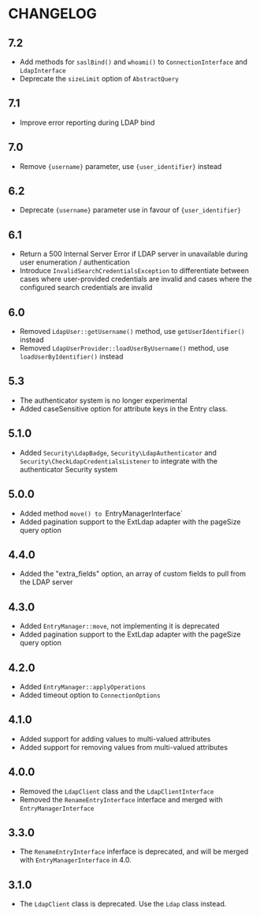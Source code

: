 CHANGELOG
=========

7.2
---

 * Add methods for `saslBind()` and `whoami()` to `ConnectionInterface` and `LdapInterface`
 * Deprecate the `sizeLimit` option of `AbstractQuery`

7.1
---

 * Improve error reporting during LDAP bind

7.0
---

 * Remove `{username}` parameter, use `{user_identifier}` instead

6.2
---

 * Deprecate `{username}` parameter use in favour of `{user_identifier}`

6.1
---

 * Return a 500 Internal Server Error if LDAP server in unavailable during user enumeration / authentication
 * Introduce `InvalidSearchCredentialsException` to differentiate between cases where user-provided credentials are invalid and cases where the configured search credentials are invalid

6.0
---

 * Removed `LdapUser::getUsername()` method, use `getUserIdentifier()` instead
 * Removed `LdapUserProvider::loadUserByUsername()` method, use `loadUserByIdentifier()` instead

5.3
---

 * The authenticator system is no longer experimental
 * Added caseSensitive option for attribute keys in the Entry class.

5.1.0
-----

 * Added `Security\LdapBadge`, `Security\LdapAuthenticator` and `Security\CheckLdapCredentialsListener` to integrate with the authenticator Security system

5.0.0
-----

 * Added method `move() to `EntryManagerInterface`
 * Added pagination support to the ExtLdap adapter with the pageSize query option

4.4.0
-----

 * Added the "extra_fields" option, an array of custom fields to pull from the LDAP server

4.3.0
-----

 * Added `EntryManager::move`, not implementing it is deprecated
 * Added pagination support to the ExtLdap adapter with the pageSize query option

4.2.0
-----

 * Added `EntryManager::applyOperations`
 * Added timeout option to `ConnectionOptions`

4.1.0
-----

 * Added support for adding values to multi-valued attributes
 * Added support for removing values from multi-valued attributes

4.0.0
-----

 * Removed the `LdapClient` class and the `LdapClientInterface`
 * Removed the `RenameEntryInterface` interface and merged with `EntryManagerInterface`

3.3.0
-----

 * The `RenameEntryInterface` inferface is deprecated, and will be merged with `EntryManagerInterface` in 4.0.

3.1.0
-----

 * The `LdapClient` class is deprecated. Use the `Ldap` class instead.
